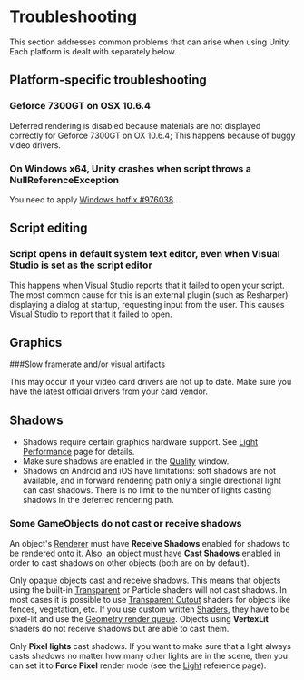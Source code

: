 # Troubleshooting

This section addresses common problems that can arise when using Unity. Each platform is dealt with separately below.

## Platform-specific troubleshooting

### Geforce 7300GT on OSX 10.6.4

Deferred rendering is disabled because materials are not displayed correctly for Geforce 7300GT on OX 10.6.4; This happens because of buggy video drivers.

### On Windows x64, Unity crashes when script throws a NullReferenceException

You need to apply [Windows hotfix #976038](http://support.microsoft.com/kb/976038).

## Script editing

### Script opens in default system text editor, even when Visual Studio is set as the script editor

This happens when Visual Studio reports that it failed to open your script. The most common cause for this is an external plugin (such as Resharper) displaying a dialog at startup, requesting input from the user. This causes Visual Studio to report that it failed to open.

## Graphics

###Slow framerate and/or visual artifacts

This may occur if your video card drivers are not up to date. Make sure you have the latest official drivers from your card vendor.

## Shadows

* Shadows require certain graphics hardware support. See [Light Performance](LightPerformance) page for details.
* Make sure shadows are enabled in the [Quality](class-QualitySettings) window.
* Shadows on Android and iOS have limitations: soft shadows are not available, and in forward rendering path only a single directional light can cast shadows. There is no limit to the number of lights casting shadows in the deferred rendering path.

### Some GameObjects do not cast or receive shadows

An object's [Renderer](class-MeshRenderer) must have __Receive Shadows__ enabled for shadows to be rendered onto it. Also, an object must have __Cast Shadows__ enabled in order to cast shadows on other objects (both are on by default).

Only opaque objects cast and receive shadows. This means that objects using the built-in [Transparent](shader-TransparentFamily) or Particle shaders will not cast shadows. In most cases it is possible to use [Transparent Cutout](shader-TransparentCutoutFamily) shaders for objects like fences, vegetation, etc. If you use custom written [Shaders](Shaders), they have to be pixel-lit and use the [Geometry render queue](SL-SubShaderTags). Objects using __VertexLit__ shaders do not receive shadows but are able to cast them.

Only __Pixel lights__ cast shadows. If you want to make sure that a light always casts shadows no matter how many other lights are in the scene, then you can set it to __Force Pixel__ render mode (see the [Light](class-Light) reference page).
